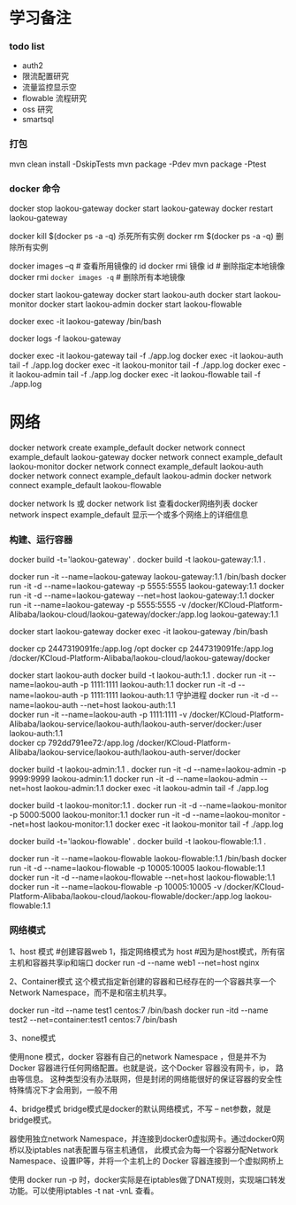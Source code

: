 #  学习备注


###  todo list
- auth2
- 限流配置研究
- 流量监控显示空
- flowable 流程研究
- oss 研究
- smartsql


###  打包
mvn clean install -DskipTests
mvn package -Pdev
mvn package -Ptest
### docker 命令

docker stop laokou-gateway
docker start laokou-gateway
docker restart laokou-gateway

docker kill $(docker ps -a -q) 杀死所有实例
docker rm $(docker ps -a -q)   删除所有实例

docker images –q # 查看所用镜像的 id
docker rmi 镜像 id # 删除指定本地镜像
docker rmi `docker images -q` # 删除所有本地镜像

docker start laokou-gateway
docker start laokou-auth
docker start laokou-monitor
docker start laokou-admin
docker start laokou-flowable


docker exec -it laokou-gateway /bin/bash

docker logs -f laokou-gateway

docker exec -it laokou-gateway tail -f ./app.log
docker exec -it laokou-auth tail -f ./app.log
docker exec -it laokou-monitor tail -f ./app.log
docker exec -it laokou-admin tail -f ./app.log
docker exec -it laokou-flowable tail -f ./app.log


# 网络



docker network create example_default
docker network connect example_default laokou-gateway
docker network connect example_default laokou-monitor
docker network connect example_default laokou-auth
docker network connect example_default laokou-admin
docker network connect example_default laokou-flowable

docker network ls 或 docker network list  查看docker网络列表
docker network inspect example_default 显示一个或多个网络上的详细信息


### 构建、运行容器

docker build -t='laokou-gateway' .
docker build -t laokou-gateway:1.1 .

docker run  -it --name=laokou-gateway   laokou-gateway:1.1  /bin/bash
docker run -it -d --name=laokou-gateway -p 5555:5555    laokou-gateway:1.1
docker run -it -d --name=laokou-gateway --net=host   laokou-gateway:1.1
docker run -it --name=laokou-gateway -p 5555:5555 -v /docker/KCloud-Platform-Alibaba/laokou-cloud/laokou-gateway/docker:/app.log   laokou-gateway:1.1


docker start laokou-gateway
docker exec -it laokou-gateway /bin/bash

docker cp 2447319091fe:/app.log /opt
docker cp 2447319091fe:/app.log /docker/KCloud-Platform-Alibaba/laokou-cloud/laokou-gateway/docker

docker start laokou-auth
docker build -t laokou-auth:1.1 .
docker run -it --name=laokou-auth -p 1111:1111 laokou-auth:1.1
docker run -it -d --name=laokou-auth -p 1111:1111 laokou-auth:1.1  守护进程
docker run -it -d --name=laokou-auth --net=host laokou-auth:1.1  
docker run -it --name=laokou-auth -p 1111:1111 -v /docker/KCloud-Platform-Alibaba/laokou-service/laokou-auth/laokou-auth-server/docker:/user   laokou-auth:1.1   
docker cp 792dd791ee72:/app.log /docker/KCloud-Platform-Alibaba/laokou-service/laokou-auth/laokou-auth-server/docker

docker build -t laokou-admin:1.1 .
docker run -it  -d --name=laokou-admin -p 9999:9999 laokou-admin:1.1
docker run -it  -d --name=laokou-admin --net=host laokou-admin:1.1
docker exec -it laokou-admin tail -f ./app.log

docker build -t laokou-monitor:1.1 .
docker run -it  -d --name=laokou-monitor -p 5000:5000 laokou-monitor:1.1
docker run -it  -d --name=laokou-monitor --net=host laokou-monitor:1.1
docker exec -it laokou-monitor tail -f ./app.log

docker build -t='laokou-flowable' .
docker build -t laokou-flowable:1.1 .

docker run  -it --name=laokou-flowable   laokou-flowable:1.1  /bin/bash
docker run -it -d --name=laokou-flowable -p 10005:10005    laokou-flowable:1.1
docker run -it -d --name=laokou-flowable --net=host    laokou-flowable:1.1
docker run -it --name=laokou-flowable -p 10005:10005 -v /docker/KCloud-Platform-Alibaba/laokou-cloud/laokou-flowable/docker:/app.log   laokou-flowable:1.1


### 网络模式

1、host 模式
#创建容器web 1，指定网络模式为 host
#因为是host模式，所有宿主机和容器共享ip和端口
docker run -d --name web1 --net=host nginx


2、Container模式
这个模式指定新创建的容器和已经存在的一个容器共享一个Network Namespace，而不是和宿主机共享。

docker run -itd --name test1 centos:7 /bin/bash
docker run -itd --name test2 --net=container:test1 centos:7 /bin/bash

3、none模式

使用none 模式，docker 容器有自己的network Namespace ，但是并不为Docker 容器进行任何网络配置。也就是说，这个Docker 容器没有网卡，ip， 路由等信息。
这种类型没有办法联网，但是封闭的网络能很好的保证容器的安全性
特殊情况下才会用到，一般不用

4、bridge模式
bridge模式是docker的默认网络模式，不写 – net参数，就是bridge模式。

器使用独立network Namespace，并连接到docker0虚拟网卡。通过docker0网桥以及iptables nat表配置与宿主机通信，
此模式会为每一个容器分配Network Namespace、设置IP等，并将一个主机上的 Docker 容器连接到一个虚拟网桥上

使用 docker run -p 时，docker实际是在iptables做了DNAT规则，实现端口转发功能。可以使用iptables -t nat -vnL 查看。
